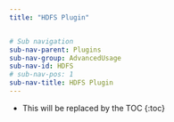```yaml
---
title: "HDFS Plugin"


# Sub navigation
sub-nav-parent: Plugins
sub-nav-group: AdvancedUsage
sub-nav-id: HDFS
# sub-nav-pos: 1
sub-nav-title: HDFS Plugin
---
```


* This will be replaced by the TOC
{:toc}
